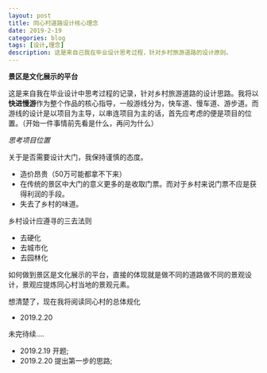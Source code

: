 ```yaml
---
layout: post
title: 同心村道路设计核心理念
date: 2019-2-19
categories: blog
tags: [设计,理念]
description: 这是来自己我在毕业设计思考过程，针对乡村旅游道路的设计原则。
---
```


**景区是文化展示的平台**

这是来自我在毕业设计中思考过程的记录，针对乡村旅游道路的设计思路。我将以**快进慢游**作为整个作品的核心指导，一般游线分为，快车道、慢车道、游步道。而游线的设计是以项目为主导，以串连项目为主的话，首先应考虑的便是项目的位置。（开始一件事情前先看是什么，再问为什么）

*思考项目位置*

关于是否需要设计大门，我保持谨慎的态度。
- 造价昂贵（50万可能都拿不下来）
- 在传统的景区中大门的意义更多的是收取门票。而对于乡村来说门票不应是获得利润的手段。
- 失去了乡村的味道。


乡村设计应遵寻的三去法则
- 去硬化
- 去城市化
- 去园林化

如何做到景区是文化展示的平台，直接的体现就是做不同的道路做不同的景观设计，景观应提炼同心村当地的景观元素。

想清楚了，现在我将阅读同心村的总体规化

- 2019.2.20

未完待续....


- 2019.2.19 开题;
- 2019.2.20 提出第一步的思路;

